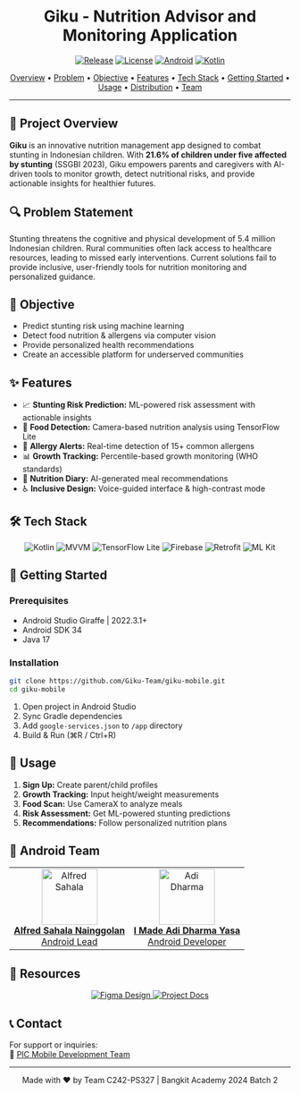 <div align="center">

# Giku - Nutrition Advisor and Monitoring Application

[![Release](https://img.shields.io/github/v/release/C242-PS327/giku-mobile?color=%23FDD835&style=for-the-badge)](https://github.com/C242-PS327/giku-mobile/releases)
[![License](https://img.shields.io/badge/License-MIT-blue.svg?style=for-the-badge)](LICENSE)
[![Android](https://img.shields.io/badge/Android-3DDC84?style=for-the-badge&logo=android&logoColor=white)](https://www.android.com/)
[![Kotlin](https://img.shields.io/badge/Kotlin-0095D5?&style=for-the-badge&logo=kotlin&logoColor=white)](https://kotlinlang.org/)

<p align="center">
  <a href="#-project-overview">Overview</a> •
  <a href="#-problem-statement">Problem</a> •
  <a href="#-objective">Objective</a> •
  <a href="#-features">Features</a> •
  <a href="#-tech-stack">Tech Stack</a> •
  <a href="#-getting-started">Getting Started</a> •
  <a href="#-usage">Usage</a> •
  <a href="#-application-distribution">Distribution</a> •
  <a href="#-android-team">Team</a>
</p>

</div>

---

## 🌟 Project Overview

**Giku** is an innovative nutrition management app designed to combat stunting in Indonesian children. With **21.6% of children under five affected by stunting** (SSGBI 2023), Giku empowers parents and caregivers with AI-driven tools to monitor growth, detect nutritional risks, and provide actionable insights for healthier futures.

## 🔍 Problem Statement

Stunting threatens the cognitive and physical development of 5.4 million Indonesian children. Rural communities often lack access to healthcare resources, leading to missed early interventions. Current solutions fail to provide inclusive, user-friendly tools for nutrition monitoring and personalized guidance.

## 🎯 Objective

- Predict stunting risk using machine learning
- Detect food nutrition & allergens via computer vision
- Provide personalized health recommendations
- Create an accessible platform for underserved communities

## ✨ Features

- 📈 **Stunting Risk Prediction:** ML-powered risk assessment with actionable insights
- 📸 **Food Detection:** Camera-based nutrition analysis using TensorFlow Lite
- 🚨 **Allergy Alerts:** Real-time detection of 15+ common allergens
- 📊 **Growth Tracking:** Percentile-based growth monitoring (WHO standards)
- 🍎 **Nutrition Diary:** AI-generated meal recommendations
- ♿ **Inclusive Design:** Voice-guided interface & high-contrast mode

## 🛠 Tech Stack

<p align="center">
  <img src="https://img.shields.io/badge/Kotlin-0095D5?&style=for-the-badge&logo=kotlin&logoColor=white" alt="Kotlin">
  <img src="https://img.shields.io/badge/MVVM-Architecture-blue?style=for-the-badge&logo=android" alt="MVVM">
  <img src="https://img.shields.io/badge/TensorFlow%20Lite-FF6F00?style=for-the-badge&logo=tensorflow" alt="TensorFlow Lite">
  <img src="https://img.shields.io/badge/Firebase-FFCA28?style=for-the-badge&logo=firebase" alt="Firebase">
  <img src="https://img.shields.io/badge/Retrofit-3DDC84?style=for-the-badge&logo=square" alt="Retrofit">
  <img src="https://img.shields.io/badge/ML%20Kit-4285F4?style=for-the-badge&logo=google" alt="ML Kit">
</p>

## 🚀 Getting Started

### Prerequisites
- Android Studio Giraffe | 2022.3.1+
- Android SDK 34
- Java 17

### Installation
```bash
git clone https://github.com/Giku-Team/giku-mobile.git
cd giku-mobile
```
1. Open project in Android Studio
2. Sync Gradle dependencies
3. Add `google-services.json` to `/app` directory
4. Build & Run (⌘R / Ctrl+R)

## 📱 Usage

1. **Sign Up:** Create parent/child profiles
2. **Growth Tracking:** Input height/weight measurements
3. **Food Scan:** Use CameraX to analyze meals
4. **Risk Assessment:** Get ML-powered stunting predictions
5. **Recommendations:** Follow personalized nutrition plans

## 👥 Android Team

<table align="center">
  <tr>
    <td align="center"><a href="https://github.com/alfredsn"><img src="https://github.com/alfredsn.png" width="100px;" alt="Alfred Sahala"/><br/><b>Alfred Sahala Nainggolan</b><br/>Android Lead</td>
    <td align="center"><a href="https://github.com/AdiDharmaYasa"><img src="https://via.placeholder.com/100" width="100px;" alt="Adi Dharma"/><br/><b>I Made Adi Dharma Yasa</b><br/>Android Developer</td>
  </tr>
</table>

## 🔗 Resources

<p align="center">
  <a href="https://www.figma.com/design/JuGKKYwOZDa4xTXRv74xj4/Giku-App">
    <img src="https://img.shields.io/badge/Figma%20Design-FF6B6B?style=for-the-badge&logo=figma" alt="Figma Design">
  </a>
  <a href="https://drive.google.com/drive/folders/1bUKnmiqLkETgg9tLeiXUCYS_RVow_Iyf">
    <img src="https://img.shields.io/badge/Project%20Docs-4285F4?style=for-the-badge&logo=googledrive" alt="Project Docs">
  </a>
</p>

## 📞 Contact

For support or inquiries:  
📧 [PIC Mobile Development Team](mailto:alfred.nainggolan00@gmail.com)  

---

<div align="center"> 
  Made with ❤️ by Team C242-PS327 | Bangkit Academy 2024 Batch 2
</div>
